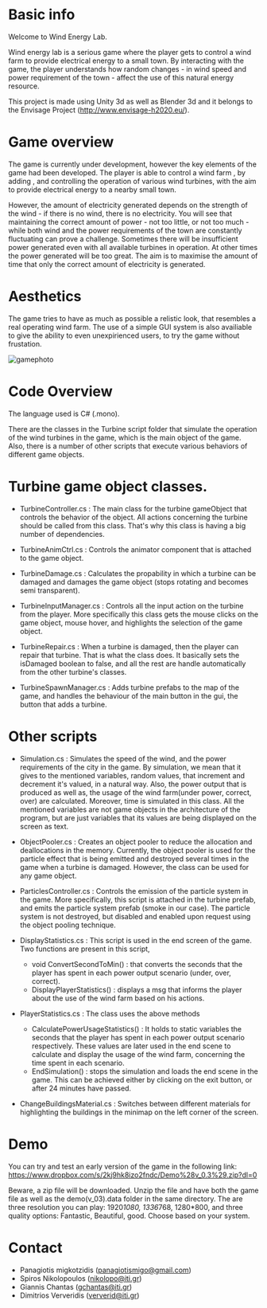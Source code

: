 # Basic info
Welcome to Wind Energy Lab.

Wind energy lab is a serious game where the player gets to control a wind farm to provide electrical energy to a small town. By interacting with the game, the player understands how random changes - in wind speed and power requirement of the town - affect the use of this natural energy resource.

This project is made using Unity 3d as well as Blender 3d and it belongs to the Envisage Project (http://www.envisage-h2020.eu/).

# Game overview
The game is currently under development, however the key elements of the game had been developed.
The player is able to control a wind farm , by adding , and controlling the operation of various wind turbines, with the aim to provide electrical energy to a nearby small town.

However, the amount of electricity generated depends on the strength of the wind - if there is no wind, there is no electricity.
You will see that maintaining the correct amount of power - not too little, or not too much - while both wind and the power requirements of the town are constantly fluctuating can prove a challenge. Sometimes there will be insufficient power generated even with all available turbines in operation. At other times the power generated will be too great. The aim is to maximise the amount of time that only the correct amount of electricity is generated.

# Aesthetics  
The game tries to have as much as possible a relistic look, that resembles a real operating wind farm. The use of a simple GUI system is also availiable to give the ability to even unexpirienced users, to try the game without frustation.

![gamephoto](https://cloud.githubusercontent.com/assets/15057375/24956876/5285e37c-1f92-11e7-913c-2a3aba4c60b0.png)

# Code Overview
The language used is C# (.mono).

There are the classes in the Turbine script folder that simulate the operation of the wind turbines in the game, which is the main object of the game.
Also, there is a number of other scripts that execute various behaviors of different game objects.

# Turbine game object classes.
- TurbineController.cs : The main class for the turbine gameObject that controls the behavior of the object. All actions concerning the turbine should be called from this class. That's why this class is having a big number of dependencies.

- TurbineAnimCtrl.cs : Controls the animator component that is attached to the game object.

- TurbineDamage.cs : Calculates the propability in which a turbine can be damaged and damages the game object (stops rotating and becomes semi transparent).

- TurbineInputManager.cs : Controls all the input action on the turbine from the player. More specifically this class gets the mouse clicks on the game object, mouse hover, and highlights the selection of the game object.

- TurbineRepair.cs : When a turbine is damaged, then the player can repair that turbine. That is what the class does. It basically sets the isDamaged boolean to false, and all the rest are handle automatically from the other turbine's classes.

- TurbineSpawnManager.cs : Adds turbine prefabs to the map of the game, and handles the behaviour of the main button in the gui, the button that adds a turbine.

# Other scripts
- Simulation.cs : Simulates the speed of the wind, and the power requirements of the city in the game. By simulation, we mean that it gives to the mentioned variables, random values, that increment and decrement it's valued, in a natural way. Also, the power output that is produced as well as, the usage of the wind farm(under power, correct, over) are calculated. Moreover, time is simulated in this class. All the mentioned variables are not game objects in the architecture of the program, but are just variables that its values are being displayed on the screen as text.

- ObjectPooler.cs : Creates an object pooler to reduce the allocation and deallocations in the memory. Currently, the object pooler is used for the particle effect that is being emitted and destroyed several times in the game when a turbine is damaged. However, the class can be used for any game object.

- ParticlesController.cs : Controls the emission of the particle system in the game. More specifically, this script is attached in the turbine prefab, and emits the particle system prefab (smoke in our case). The particle system is not destroyed, but disabled and enabled upon request using the object pooling technique.

- DisplayStatistics.cs : This script is used in the end screen of the game. Two functions are present in this script,
  - void ConvertSecondToMin() : that converts the seconds that the player has spent in each power output scenario (under, over,   correct).
  - DisplayPlayerStatistics() : displays a msg that informs the player about the use of the wind farm based on his actions.
  
- PlayerStatistics.cs : The class uses the above methods 
  - CalculatePowerUsageStatistics() : It holds to static variables the seconds that the player has spent in each power output scenario  respectively. These values are later used in the end scene to calculate and display the usage of the wind farm, concerning the time spent in each scenario.
  - EndSimulation() : stops the simulation and loads the end scene in the game. This can be achieved either by clicking on the exit button, or after 24 minutes have passed. 

- ChangeBuildingsMaterial.cs : Switches between different materials for highlighting the buildings in the minimap on the left corner of the screen.

# Demo
You can try and test an early version of the game in the following link: https://www.dropbox.com/s/2kj9hk8izo2fndc/Demo%28v_0.3%29.zip?dl=0

Beware, a zip file will be downloaded. Unzip the file and have both the game file as well as the demo(v_03).data folder in the same directory.
The are three resolution you can play: 1920*1080, 1336*768, 1280*800, and three quality options: Fantastic, Beautiful, good.
Choose based on your system.

# Contact
- Panagiotis migkotzidis (panagiotismigo@gmail.com)
- Spiros Nikolopoulos (nikolopo@iti.gr)
- Giannis Chantas (gchantas@iti.gr)
- Dimitrios Ververidis (ververid@iti.gr)

